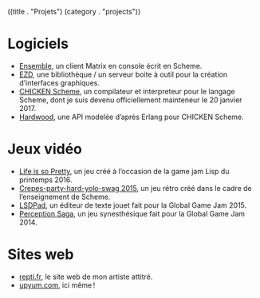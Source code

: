 ((title . "Projets")
 (category . "projects"))

Logiciels
=========

- [Ensemble](project/ensemble.xhtml), un client Matrix en console écrit en Scheme.
- [EZD](/cgit.cgi/ezd), une bibliothèque / un serveur boite à outil pour la création d’interfaces graphiques.
- [CHICKEN Scheme](https://call-cc.org/), un compilateur et interpreteur pour le langage Scheme, dont je suis devenu officiellement mainteneur le 20 janvier 2017.
- [Hardwood](http://wiki.call-cc.org/eggref/4/hardwood), une API modelée d’après Erlang pour CHICKEN Scheme.

Jeux vidéo
==========

- [Life is so Pretty](project/life-is-so-pretty.xhtml), un jeu créé à l’occasion de la game jam Lisp du printemps 2016.
- [Crepes-party-hard-yolo-swag 2015](project/cphys2015.xhtml), un jeu rétro créé dans le cadre de l’enseignement de Scheme.
- [LSDPad](project/lsdpad.xhtml), un éditeur de texte jouet fait pour la Global Game Jam 2015.
- [Perception Saga](project/perception-saga.xhtml), un jeu synesthésique fait pour la Global Game Jam 2014.

Sites web
=========

- [repti.fr](https://repti.fr), le site web de mon artiste attitré.
- [upyum.com](https://www.upyum.com), ici même !
